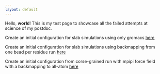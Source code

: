 ```yaml
---
layout: default 
---
```


Hello, **world**! This is my test page to showcase all the failed attempts at science of my postdoc.


Create an initial configuration for slab simulations using only gromacs [here](./create-configuration.html)

Create an initial configuration for slab simulations using backmapping from one bead per residue run [here](./backmapping-cg.html)

Create an initial configuration from corse-grained run with mpipi force field with a backmapping to all-atom [here](./create-initconf-protein.html)
